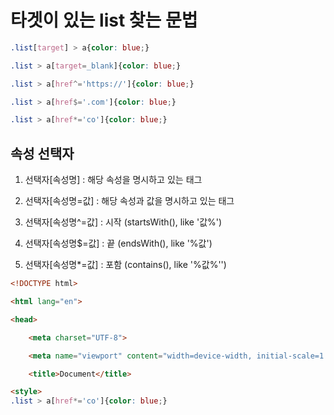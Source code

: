 # 타겟이 있는 list 찾는 문법 
```css
.list[target] > a{color: blue;}

.list > a[target=_blank]{color: blue;}

.list > a[href^='https://']{color: blue;}

.list > a[href$='.com']{color: blue;}

.list > a[href*='co']{color: blue;}


```
## 속성 선택자 
1.  선택자\[속성명\] : 해당 속성을 명시하고 있는 태그

2. 선택자\[속성명=값\] : 해당 속성과 값을 명시하고 있는 태그

3. 선택자\[속성명^=값\] : 시작 (startsWith(), like '값%')

4. 선택자\[속성명$=값\] : 끝 (endsWith(), like '%값')

5. 선택자\[속성명*=값\] : 포함 (contains(), like '%값%'')


```html
<!DOCTYPE html>

<html lang="en">

<head>

    <meta charset="UTF-8">

    <meta name="viewport" content="width=device-width, initial-scale=1.0">

    <title>Document</title>

<style>
.list > a[href*='co']{color: blue;}

```


